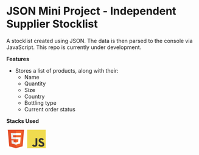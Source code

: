 <h1>JSON Mini Project - Independent Supplier Stocklist</h1>

A stocklist created using JSON. The data is then parsed to the console via JavaScript. This repo is currently under development.

<strong>Features</strong><br>
 - Stores a list of products, along with their:
    - Name
    - Quantity
    - Size
    - Country
    - Bottling type
    - Current order status

 <strong>Stacks Used</strong>

 <a target="_blank" rel="noopener noreferrer" href="https://github.com/devicons/devicon/blob/master/icons/html5/html5-original.svg"><img src="https://github.com/devicons/devicon/raw/master/icons/html5/html5-original.svg" alt="html5" width="50" height="50" style="max-width:100%;"></a>
 <a target="_blank" rel="noopener noreferrer" href="https://github.com/devicons/devicon/blob/master/icons/javascript/javascript-original.svg"><img src="https://github.com/devicons/devicon/raw/master/icons/javascript/javascript-original.svg" alt="JavaScript" width="50" height="50" style="max-width:100%;"></a>